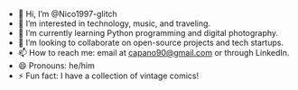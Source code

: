 - 👋 Hi, I’m @Nico1997-glitch
- 👀 I’m interested in technology, music, and traveling.
- 🌱 I’m currently learning Python programming and digital photography.
- 💞️ I’m looking to collaborate on open-source projects and tech startups.
- 📫 How to reach me: email at capano90@gmail.com or through LinkedIn.
- 😄 Pronouns: he/him
- ⚡ Fun fact: I have a collection of vintage comics!

<!---
Nico1997-glitch/Nico1997-glitch is a ✨ special ✨ repository because its `README.md` (this file) appears on your GitHub profile.
You can click the Preview link to take a look at your changes.
--->
